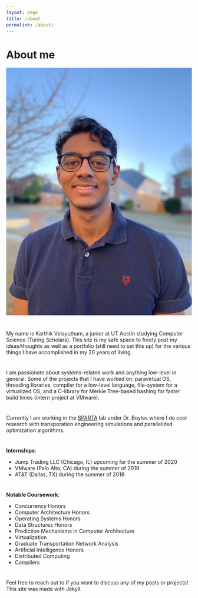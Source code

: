 ```yaml
---
layout: page
title: /about
permalink: /about/
---
```


# About me
![image](/img/profile.jpg#profile)

<hr style="height:10px; visibility:hidden;" />

My name is Karthik Velayutham, a junior at UT Austin studying Computer Science (Turing Scholars). This site is my safe space to freely post my ideas/thoughts as well as a portfolio (still need to set this up) for the various things I have accomplished in my 20 years of living. 

<hr style="height:10px; visibility:hidden;" />

I am passionate about systems-related work and anything low-level in general. Some of the projects that I have worked on: paravirtual OS, threading libraries, compiler for a low-level language, file-system for a virtualized OS, and a C-library for Merkle Tree-based hashing for faster build times (intern project at VMware).

<hr style="height:10px; visibility:hidden;" />

Currently I am working in the [SPARTA](https://github.com/spartalab) lab under Dr. Boyles where I do cool research with transporation engineering simulations and parallelized optimization algorithms. 

<hr style="height:10px; visibility:hidden;" />

**Internships**:
* Jump Trading LLC (Chicago, IL) upcoming for the summer of 2020 
* VMware (Palo Alto, CA) during the summer of 2019
* AT&T (Dallas, TX) during the summer of 2018

<hr style="height:10px; visibility:hidden;" />

**Notable Coursework**:
* Concurrency Honors
* Computer Architecture Honors
* Operating Systems Honors
* Data Structures Honors
* Prediction Mechanisms in Computer Architecture
* Virtualization
* Graduate Transportation Network Analysis
* Artificial Intelligence Honors
* Distributed Computing
* Compilers

<hr style="height:10px; visibility:hidden;" />

Feel free to reach out to if you want to discuss any of my posts or projects! This site was made with Jekyll.